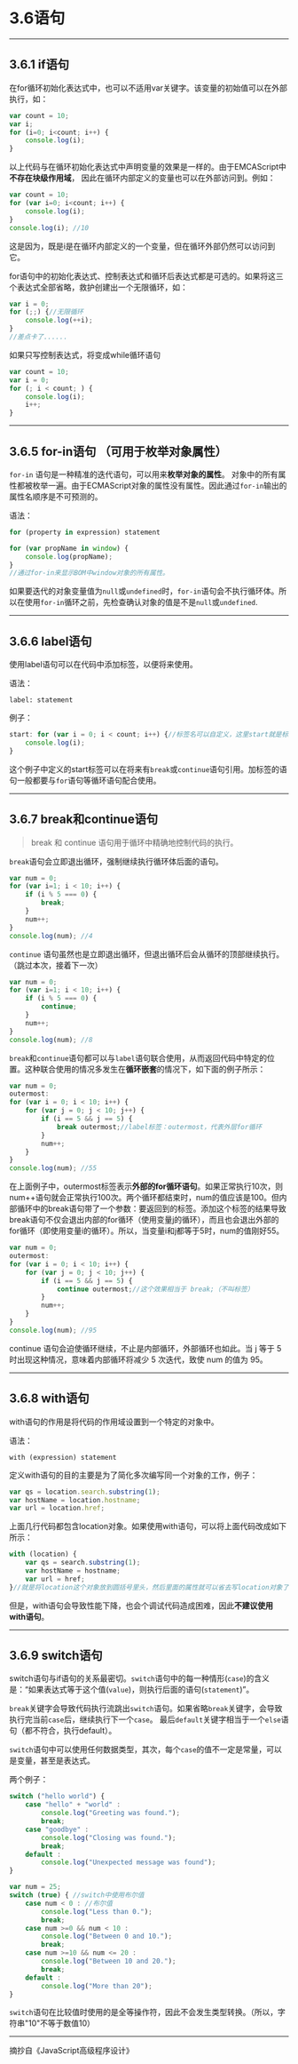 # 3.6语句
------
## 3.6.1 if语句
在for循环初始化表达式中，也可以不适用var关键字。该变量的初始值可以在外部执行，如：
```js
var count = 10;
var i;
for (i=0; i<count; i++) {
    console.log(i);
}
```
以上代码与在循环初始化表达式中声明变量的效果是一样的。由于EMCAScript中**不存在块级作用域**，
因此在循环内部定义的变量也可以在外部访问到。例如：
```js
var count = 10;
for (var i=0; i<count; i++) {
    console.log(i);
}
console.log(i); //10
```
这是因为，既是i是在循环内部定义的一个变量，但在循环外部仍然可以访问到它。

for语句中的初始化表达式、控制表达式和循环后表达式都是可选的。如果将这三个表达式全部省略，救护创建出一个无限循环，如：
```js
var i = 0;
for (;;) {//无限循环
    console.log(++i);
}
//差点卡了......
```

如果只写控制表达式，将变成while循环语句
```js
var count = 10;
var i = 0;
for (; i < count; ) {
    console.log(i);
    i++;
}
```
-----

## 3.6.5 for-in语句 （可用于枚举对象属性）
`for-in` 语句是一种精准的迭代语句，可以用来**枚举对象的属性**。
对象中的所有属性都被枚举一遍。由于ECMAScript对象的属性没有属性。因此通过`for-in`输出的属性名顺序是不可预测的。

语法：
```js
for (property in expression) statement
```
```js
for (var propName in window) {
    console.log(propName);
}
//通过for-in来显示BOM中window对象的所有属性。
```
如果要迭代的对象变量值为`null`或`undefined`时，`for-in`语句会不执行循环体。所以在使用`for-in`循环之前，先检查确认对象的值是不是`null`或`undefined`.

------

## 3.6.6 label语句
使用label语句可以在代码中添加标签，以便将来使用。

语法：
```
label: statement
```
例子：
```js
start: for (var i = 0; i < count; i++) {//标签名可以自定义，这里start就是标签名
    console.log(i);
}
```
这个例子中定义的start标签可以在将来有`break`或`continue`语句引用。加标签的语句一般都要与`for`语句等循环语句配合使用。

------
## 3.6.7 break和continue语句
>break 和 continue 语句用于循环中精确地控制代码的执行。

`break`语句会立即退出循环，强制继续执行循环体后面的语句。
```js
var num = 0;
for (var i=1; i < 10; i++) {
    if (i % 5 === 0) {
        break;
    }
    num++;
}
console.log(num); //4
```

`continue` 语句虽然也是立即退出循环，但退出循环后会从循环的顶部继续执行。（跳过本次，接着下一次）
```js
var num = 0;
for (var i=1; i < 10; i++) {
    if (i % 5 === 0) {
        continue;
    }
    num++;
}
console.log(num); //8
```
`break`和`continue`语句都可以与`label`语句联合使用，从而返回代码中特定的位置。这种联合使用的情况多发生在**循环嵌套**的情况下，如下面的例子所示：
```js
var num = 0;
outermost:
for (var i = 0; i < 10; i++) {
    for (var j = 0; j < 10; j++) {
        if (i == 5 && j == 5) {
            break outermost;//label标签：outermost，代表外层for循环
        }
        num++;
    }
} 
console.log(num); //55
```
在上面例子中，outermost标签表示**外部的for循环语句**。如果正常执行10次，则num++语句就会正常执行100次。两个循环都结束时，num的值应该是100。但内部循环中的break语句带了一个参数：要返回到的标签。添加这个标签的结果导致break语句不仅会退出内部的for循环（使用变量j的循环），而且也会退出外部的for循环（即使用变量i的循环）。所以，当变量i和j都等于5时，num的值刚好55。

```js
var num = 0;
outermost:
for (var i = 0; i < 10; i++) {
    for (var j = 0; j < 10; j++) {
        if (i == 5 && j == 5) {
            continue outermost;//这个效果相当于 break;（不叫标签）
        }
        num++;
    }
} 
console.log(num); //95
```
continue 语句会迫使循环继续，不止是内部循环，外部循环也如此。当 j 等于 5 时出现这种情况，意味着内部循环将减少 5 次迭代，致使 num 的值为 95。

------

## 3.6.8 with语句
with语句的作用是将代码的作用域设置到一个特定的对象中。

语法：

```
with (expression) statement
```
定义with语句的目的主要是为了简化多次编写同一个对象的工作，例子：
```js
var qs = location.search.substring(1);
var hostName = location.hostname;
var url = location.href;
```
上面几行代码都包含location对象。如果使用with语句，可以将上面代码改成如下所示：
```js
with (location) {
    var qs = search.substring(1);
    var hostName = hostname;
    var url = href;
}//就是将location这个对象放到圆括号里头，然后里面的属性就可以省去写location对象了
```
但是，with语句会导致性能下降，也会个调试代码造成困难，因此**不建议使用with语句**。

------

## 3.6.9 switch语句
switch语句与if语句的关系最密切。`switch`语句中的每一种情形(`case`)的含义是：“如果表达式等于这个值(`value`)，则执行后面的语句(`statement`)”。

`break`关键字会导致代码执行流跳出`switch`语句。如果省略`break`关键字，会导致执行完当前`case`后，继续执行下一个`case`。
最后`default`关键字相当于一个`else`语句（都不符合，执行default）。

`switch`语句中可以使用任何数据类型，其次，每个`case`的值不一定是常量，可以是变量，甚至是表达式。

两个例子：
```js
switch ("hello world") {
    case "hello" + "world" :
        console.log("Greeting was found.");
        break;
    case "goodbye" :
        console.log("Closing was found.");
        break;
    default :
        console.log("Unexpected message was found");
}
```
```js
var num = 25;
switch (true) { //switch中使用布尔值
    case num < 0 : //布尔值
        console.log("Less than 0.");
        break;
    case num >=0 && num < 10 :
        console.log("Between 0 and 10.");
        break;
    case num >=10 && num <= 20 :
        console.log("Between 10 and 20.");
        break;
    default :
        console.log("More than 20");
}
```
`switch`语句在比较值时使用的是全等操作符，因此不会发生类型转换。（所以，字符串"10"不等于数值10）

------
摘抄自《JavaScript高级程序设计》